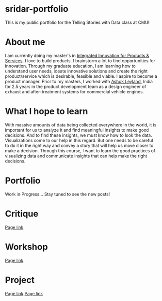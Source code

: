 # sridar-portfolio
This is my public portfolio for the Telling Stories with Data class at CMU!

# About me
I am currently doing my master's in [Integrated Innovation for Products & Services](https://www.cmu.edu/iii/degrees/miips/). I love to build products. I brainstorm a lot to find opportunities for innovation. Through my graduate education, I am learning how to understand user needs, ideate innovative solutions and create the right product/service which is desirable, feasible and viable. I aspire to become a product manager. Prior to my masters, I worked with [Ashok Leyland](https://www.ashokleyland.com/), India for 2.5 years in the product development team as a design engineer of exhaust and after-treatment systems for commercial vehicle engines.

# What I hope to learn
With massive amounts of data being collected everywhere in the world, it is important for us to analyze it and find meaningful insights to make good decisions. And to find these insights, we must know how to look the data. Visualizations come to our help in this regard. But one needs to be careful to do it in the right way and convey a story that will help us move closer to make a decision. Through this course, I want to learn the good practices of visualizing data and communicate insights that can help make the right decisions.

# Portfolio
Work in Progress...
Stay tuned to see the new posts!

# Critique
[Page link](/Critique/README.md)

# Workshop
[Page link](/Workshop/README.md)

# Project
[Page link](/Project/README.md)
[Page link](/TWSD/final_projecy_shreyassridar.md)
